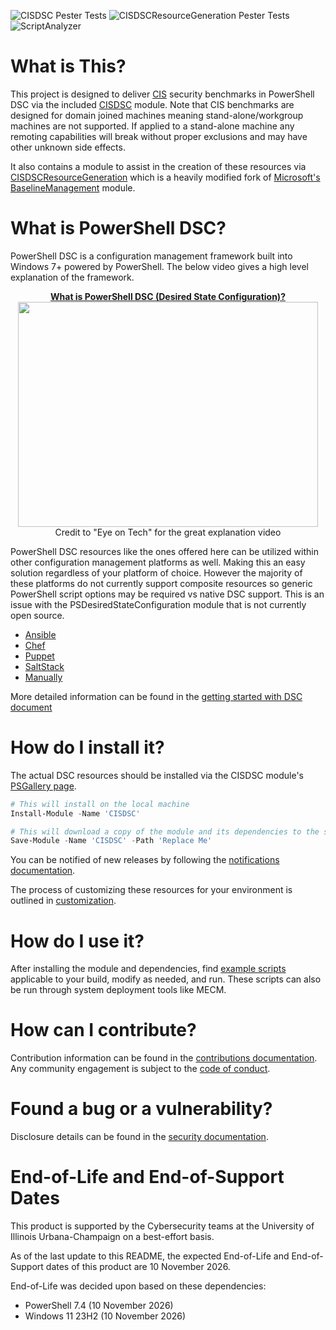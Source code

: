 ![CISDSC Pester Tests](https://github.com/techservicesillinois/SecOps-Powershell-CISDSC/workflows/CISDSCResourceGeneration%20Pester%20Tests/badge.svg)
![CISDSCResourceGeneration Pester Tests](https://github.com/techservicesillinois/SecOps-Powershell-CISDSC/workflows/CISDSC%20Pester%20Tests/badge.svg)
![ScriptAnalyzer](https://github.com/techservicesillinois/SecOps-Powershell-CISDSC/workflows/ScriptAnalyzer/badge.svg)

# What is This?

This project is designed to deliver [CIS](https://www.cisecurity.org/) security benchmarks in PowerShell DSC via the included [CISDSC](src/CISDSC) module. Note that CIS benchmarks are designed for domain joined machines meaning stand-alone/workgroup machines are not supported. If applied to a stand-alone machine any remoting capabilities will break without proper exclusions and may have other unknown side effects.

It also contains a module to assist in the creation of these resources via [CISDSCResourceGeneration](src/CISDSCResourceGeneration) which is a heavily modified fork of [Microsoft's BaselineManagement](https://github.com/microsoft/BaselineManagement) module.

# What is PowerShell DSC?

PowerShell DSC is a configuration management framework built into Windows 7+ powered by PowerShell. The below video gives a high level explanation of the framework.

<p align="center">
  <a href="https://www.youtube.com/watch?v=k_rXBIHu3xk">
    <b>What is PowerShell DSC (Desired State Configuration)?</b></br>
    <img width="480" height="360" src="https://img.youtube.com/vi/k_rXBIHu3xk/0.jpg">
  </a>
  </br>Credit to "Eye on Tech" for the great explanation video
</p>

PowerShell DSC resources like the ones offered here can be utilized within other configuration management platforms as well. Making this an easy solution regardless of your platform of choice. However the majority of these platforms do not currently support composite resources so generic PowerShell script options may be required vs native DSC support. This is an issue with the PSDesiredStateConfiguration module that is not currently open source.</br>

- [Ansible](https://docs.ansible.com/ansible/latest/modules/win_dsc_module.html)</br>
- [Chef](https://docs.chef.io/resources/dsc_resource/)</br>
- [Puppet](https://puppet.com/blog/managing-powershell-dsc-puppet/)</br>
- [SaltStack](https://docs.saltstack.com/en/master/ref/modules/all/salt.modules.win_dsc.html)</br>
- [Manually](https://docs.microsoft.com/en-us/powershell/scripting/dsc/configurations/write-compile-apply-configuration?view=powershell-7#compile-the-configuration)

More detailed information can be found in the [getting started with DSC document](docs/dsc_getting_started.md)

# How do I install it?

The actual DSC resources should be installed via the CISDSC module's [PSGallery page](https://www.powershellgallery.com/packages/CISDSC).

```powershell
# This will install on the local machine
Install-Module -Name 'CISDSC'

# This will download a copy of the module and its dependencies to the specified location
Save-Module -Name 'CISDSC' -Path 'Replace Me'
```

You can be notified of new releases by following the [notifications documentation](docs/notification.md).

The process of customizing these resources for your environment is outlined in [customization](docs/customization.md).

# How do I use it?

After installing the module and dependencies, find [example scripts](https://github.com/techservicesillinois/SecOps-Powershell-CISDSC/tree/main/src/CISDSC/examples) applicable to your build, modify as needed, and run. These scripts can also be run through system deployment tools like MECM.

# How can I contribute?

Contribution information can be found in the [contributions documentation](CONTRIBUTING.md).
Any community engagement is subject to the [code of conduct](CODE_OF_CONDUCT.md).

# Found a bug or a vulnerability?

Disclosure details can be found in the [security documentation](SECURITY.md).

# End-of-Life and End-of-Support Dates

This product is supported by the Cybersecurity teams at the
University of Illinois Urbana-Champaign on a best-effort basis.

As of the last update to this README, the expected End-of-Life
and End-of-Support dates of this product are 10 November 2026.

End-of-Life was decided upon based on these dependencies:

- PowerShell 7.4 (10 November 2026)
- Windows 11 23H2 (10 November 2026)
